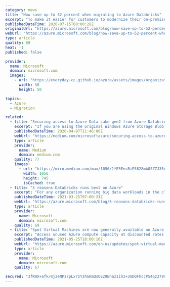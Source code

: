 ```yaml
---
category: news
title: "Now save up to 52 percent when migrating to Azure Databricks"
excerpt: "To make it easier for customers to modernize their on-premises Spark and big data workloads to the cloud, we’re announcing a new migration offer with Azure Databricks."
publishedDateTime: 2020-07-15T08:00:28Z
originalUrl: "https://azure.microsoft.com/blog/now-save-up-to-52-percent-when-migrating-to-azure-databricks/"
webUrl: "https://azure.microsoft.com/blog/now-save-up-to-52-percent-when-migrating-to-azure-databricks/"
type: article
quality: 69
heat: -1
published: false

provider:
  name: Microsoft
  domain: microsoft.com
  images:
    - url: "https://everyday-cc.github.io/azure/assets/images/organizations/microsoft.com-50x50.jpg"
      width: 50
      height: 50

topics:
  - Azure
  - Migration

related:
  - title: "Securing access to Azure Data Lake gen2 from Azure Databricks"
    excerpt: "If you are using the original Windows Azure Storage Blob (WASB) driver it is recommended to use ABFS with ADLS due to greater efficiency with directory level operations. To access data directly ..."
    publishedDateTime: 2020-04-07T11:46:00Z
    webUrl: "https://medium.com/microsoftazure/securing-access-to-azure-data-lake-gen2-from-azure-databricks-8580ddcbdc6"
    type: article
    provider:
      name: Medium
      domain: medium.com
    quality: 77
    images:
      - url: "https://miro.medium.com/max/1056/1*E5EnsRiE5828mAOSZZJ35A.png"
        width: 1056
        height: 745
        isCached: true
  - title: "5 reasons Databricks runs best on Azure"
    excerpt: "For any organization running big data workloads in the cloud, exceptional scale, performance, and optimization are essential. Databricks customers have multiple choices for their cloud destination. Azure Databricks is the only first-party service offering for Databricks, which provides customers with"
    publishedDateTime: 2021-03-25T07:00:31Z
    webUrl: "https://azure.microsoft.com/blog/5-reasons-databricks-runs-best-on-azure/"
    type: article
    provider:
      name: Microsoft
      domain: microsoft.com
    quality: 69
  - title: "Spot Virtual Machines are now generally available on Azure Databricks"
    excerpt: "Access unused Azure compute capacity at discounted rates using Spot VMs on Azure Databricks"
    publishedDateTime: 2021-05-25T18:00:16Z
    webUrl: "https://azure.microsoft.com/en-us/updates/spot-virtual-machines-are-now-generally-available-on-azure-databricks/"
    type: article
    provider:
      name: Microsoft
      domain: microsoft.com
    quality: 67

secured: "3fKWX+afk/mjzeNPz7pLxrzYzhGKmQsOE29BnazIih3+3mDQFhccPS4qz27994UAY48uvU4rFpNvhldY2FMgWGFQ5y2SECUXuzCZR+fsba9ku9KGelIG4SPjh+P/zEy5iSdkuaWmM/8JSucwkc5I//0WoGZrODFb6P3Jyf6AlNd/CMx4G8URxNnEsvpxsM3WGNHxFwUBVZn5FaFKQSw5y6GCJdmvzaWSPza1tBWsxEnAkgQWQtLi0ruIUCVcSn+tV5+D+HIUfcUcouqkSQdW+B3vpE4wDoHtZpmSjG84FK5Wg1/uHlaFPOND791rkS8LI4cal8aLyoorDtXae5FdPSmlT2J13+csy+zLJgS4DKo=;KzEyG9POShtjhtd5pUVbjA=="
---
```


